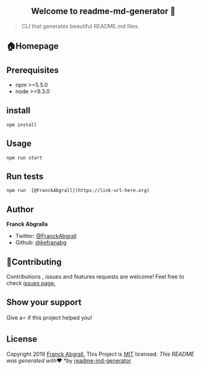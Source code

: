 <div align = "center">
  <h2> Welcome to readme-md-generator 👋</h2>
 </div>
 
> CLI that generates beautiful README.md files.

## 🏠Homepage
## Prerequisites
* npm >=5.5.0
* node >=9.3.0
## install
    npm install
## Usage
    npm run start
## Run tests
    npm run  [@FranckAbgrall](https://link-url-here.org)
## Author 
**Franck Abgralla**
* Twitter: [@FranckAbgrall](https://link-url-here.org)
* Github:  [@kefranabg](https://link-url-here.org)
## 🤝Contributing
Contributions , issues and features requests are welcome! 
Feel free to check [issues page.](https://link-url-here.org)
## Show your support
Give a⭐ if this project helped you!
## License
Copyright 2019 [Franck Abgrall.](https://link-url-here.org)
This Project is [MIT](https://link-url-here.org) licensed.
    *This README was generated with*❤️ *by [readme-md-generator](https://link-url-here.org)


